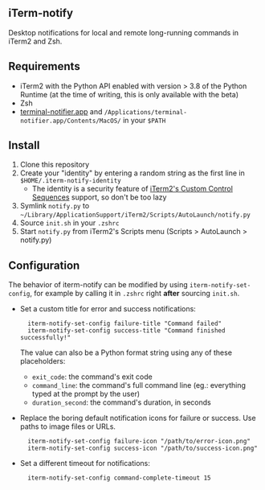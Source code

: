 iTerm-notify
---

Desktop notifications for local and remote long-running commands in iTerm2 and Zsh.

Requirements
---
- iTerm2 with the Python API enabled with version > 3.8 of the Python Runtime (at the time of writing, this is only
  available with the beta)
- Zsh
- [terminal-notifier.app][terminal-notifier] and `/Applications/terminal-notifier.app/Contents/MacOS/` in your `$PATH`

Install
---
1. Clone this repository
1. Create your "identity" by entering a random string as the first line in `$HOME/.iterm-notify-identity`
    - The identity is a security feature of [iTerm2's Custom Control Sequences][explain-id] support, so don't be too lazy
1. Symlink `notify.py` to `~/Library/ApplicationSupport/iTerm2/Scripts/AutoLaunch/notify.py`
1. Source `init.sh` in your `.zshrc`
1. Start `notify.py` from iTerm2's Scripts menu (Scripts > AutoLaunch > notify.py)

Configuration
---

The behavior of iterm-notify can be modified by using `iterm-notify-set-config`, for example by calling it in `.zshrc` 
right **after** sourcing `init.sh`.

- Set a custom title for error and success notifications:

        iterm-notify-set-config failure-title "Command failed"
        iterm-notify-set-config success-title "Command finished successfully!"

    The value can also be a Python format string using any of these placeholders:
    
    - `exit_code`: the command's exit code
    - `command_line`: the command's full command line (eg.: everything typed at the prompt by the user)
    - `duration_second`: the command's duration, in seconds
        
- Replace the boring default notification icons for failure or success. Use paths to image files or URLs.
        
        iterm-notify-set-config failure-icon "/path/to/error-icon.png"
        iterm-notify-set-config success-icon "/path/to/success-icon.png"
    
- Set a different timeout for notifications:

        iterm-notify-set-config command-complete-timeout 15


[explain-id]: https://www.iterm2.com/python-api/customcontrol.html
[terminal-notifier]: https://github.com/julienXX/terminal-notifier
